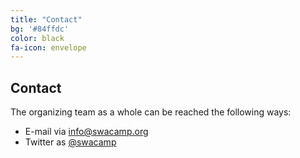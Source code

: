 ```yaml
---
title: "Contact"
bg: '#84ffdc'
color: black
fa-icon: envelope
---
```


## Contact

The organizing team as a whole can be reached the following ways:

* E-mail via <info@swacamp.org>
* Twitter as [@swacamp](https://twitter.com/swacamp)
